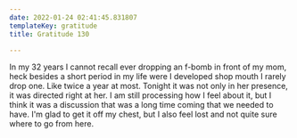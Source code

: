 ```yaml
---
date: 2022-01-24 02:41:45.831807
templateKey: gratitude
title: Gratitude 130

---
```


In my 32 years I cannot recall ever dropping an f-bomb in front of my mom, heck
besides a short period in my life were I developed shop mouth I rarely drop
one.  Like twice a year at most.  Tonight it was not only in her presence, it
was directed right at her.  I am still processing how I feel about it, but I
think it was a discussion that was a long time coming that we needed to have.
I'm glad to get it off my chest, but I also feel lost and not quite sure where
to go from here.
